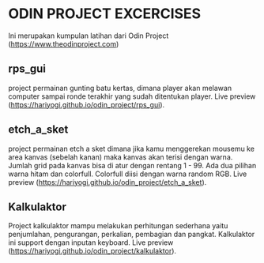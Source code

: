 # ODIN PROJECT EXCERCISES
Ini merupakan kumpulan latihan dari Odin Project (https://www.theodinproject.com)

## rps_gui
project permainan gunting batu kertas, dimana player akan melawan computer sampai ronde terakhir yang sudah ditentukan player.
Live preview (https://hariyogi.github.io/odin_project/rps_gui).

## etch_a_sket
project permainan etch a sket dimana jika kamu menggerekan mousemu ke area kanvas (sebelah kanan) maka kanvas akan terisi dengan warna. Jumlah grid pada kanvas bisa di atur dengan rentang 1 - 99. Ada dua pilihan warna hitam dan colorfull. Colorfull diisi dengan warna random RGB.
Live preview (https://hariyogi.github.io/odin_project/etch_a_sket).

## Kalkulaktor
Project kalkulaktor mampu melakukan perhitungan sederhana yaitu penjumlahan, pengurangan, perkalian, pembagian dan pangkat. Kalkulaktor ini support dengan inputan keyboard.
Live preview (https://hariyogi.github.io/odin_project/kalkulaktor).
